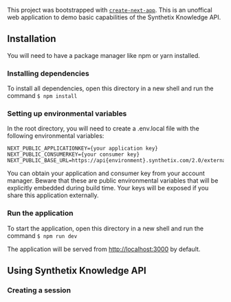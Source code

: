 This project was bootstrapped with [`create-next-app`](https://github.com/vercel/next.js/tree/canary/packages/create-next-app). This is an unoffical web application to demo basic capabilities of the Synthetix Knowledge API.

## Installation

You will need to have a package manager like npm or yarn installed.

### Installing dependencies

To install all dependencies, open this directory in a new shell and run the command
`$ npm install`

### Setting up environmental variables

In the root directory, you will need to create a .env.local file with the following environmental variables:

```
NEXT_PUBLIC_APPLICATIONKEY={your application key}
NEXT_PUBLIC_CONSUMERKEY={your consumer key}
NEXT_PUBLIC_BASE_URL=https://api{environment}.synthetix.com/2.0/external/
```

You can obtain your application and consumer key from your account manager.
Beware that these are public environmental variables that will be explicitly embedded during build time. Your keys will be exposed if you share this application externally.

### Run the application

To start the application, open this directory in a new shell and run the command
`$ npm run dev`

The application will be served from [http://localhost:3000](http://localhost:3000) by default.

## Using Synthetix Knowledge API

### Creating a session
